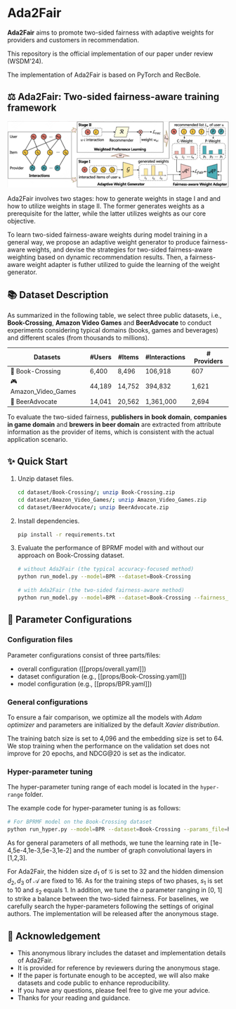 # Ada2Fair

**Ada2Fair** aims to promote two-sided fairness with adaptive weights for providers and customers in recommendation.

This repository is the official implementation of our paper under review (WSDM'24).

The implementation of Ada2Fair is based on PyTorch and RecBole.

## ⚖️ Ada2Fair: Two-sided fairness-aware training framework

![](assets/model.png)

Ada2Fair involves two stages: how to generate weights in stage I and and how to utilize weights in stage II. The former generates weights as a prerequisite for the latter, while the latter utilizes weights as our core objective.

To learn two-sided fairness-aware weights during model training in a general way, we propose an adaptive weight generator to produce fairness-aware weights, and devise the strategies for two-sided fairness-aware weighting based on dynamic recommendation results. Then, a fairness-aware weight adapter is futher utilized to guide the learning of the weight generator.

## 📚 Dataset Description

As summarized in the following table, we select three public datasets, i.e., **Book-Crossing**, **Amazon Video Games** and **BeerAdvocate** to conduct experiments considering typical domains (books, games and beverages) and different scales (from thousands to millions). 

| Datasets | #Users  | #Items  | #Interactions | # Providers |
| -------  | ------- | ------- | ------------- | ----------- |
| 📖 Book-Crossing      |    6,400  | 8,496   | 106,918    | 607   |
| 🎮 Amazon_Video_Games |   44,189  | 14,752  | 394,832    | 1,621 |
| 🍺 BeerAdvocate       |   14,041  | 20,562  | 1,361,000  | 2,694 |

To evaluate the two-sided fairness, **publishers in book domain**, **companies in game domain** and **brewers in beer domain** are extracted from attribute information as the provider of items, which is consistent with the actual application scenario. 

## ✨ Quick Start

1. Unzip dataset files.
    ```bash
    cd dataset/Book-Crossing/; unzip Book-Crossing.zip
    cd dataset/Amazon_Video_Games/; unzip Amazon_Video_Games.zip
    cd dataset/BeerAdvocate/; unzip BeerAdvocate.zip
    ```
2. Install dependencies.
    ```bash
    pip install -r requirements.txt
    ```
3. Evaluate the performance of BPRMF model with and without our approach on Book-Crossing dataset.
    ```bash
    # without Ada2Fair (the typical accuracy-focused method)
    python run_model.py --model=BPR --dataset=Book-Crossing
    ```
    
    ```bash
    # with Ada2Fair (the two-sided fairness-aware method)
    python run_model.py --model=BPR --dataset=Book-Crossing --fairness_type=ada2fair
    ```

## 🧐 Parameter Configurations

### Configuration files

Parameter configurations consist of three parts/files: 
- overall configuration ([[props/overall.yaml]])
- dataset configuration (e.g., [[props/Book-Crossing.yaml]])
- model configuration (e.g., [[props/BPR.yaml]])

### General configurations

To ensure a fair comparison, we optimize all the models with _Adam optimizer_ and parameters are initialized by the default _Xavier distribution_. 

The training batch size is set to 4,096 and the embedding size is set to 64. We stop training when the performance on the validation set does not improve for 20 epochs, and NDCG@20 is set as the indicator. 

### Hyper-parameter tuning

The hyper-parameter tuning range of each model is located in the `hyper-range` folder. 

The example code for hyper-parameter tuning is as follows:

```bash
# For BPRMF model on the Book-Crossing dataset
python run_hyper.py --model=BPR --dataset=Book-Crossing --params_file=hyper-range/bpr.test --output_file=hyper_Book-Crossing_BPR.result
```

As for general parameters of all methods, we tune the learning rate in [1e-4,5e-4,1e-3,5e-3,1e-2] and the number of graph convolutional layers in [1,2,3]. 

For Ada2Fair, the hidden size $d_1$ of $\mathcal{G}$ is set to 32 and the hidden dimension $d_2, d_3$ of $\mathcal{A}$ are fixed to 16. As for the training steps of two phases, $s_1$ is set to 10 and $s_2$ equals 1. In addition, we tune the $\alpha$ parameter ranging in [0, 1] to strike a balance between the two-sided fairness. For baselines, we carefully search the hyper-parameters following the settings of original authors. The implementation will be released after the anonymous stage.

## 🌟 Acknowledgement

- This anonymous library includes the dataset and implementation details of Ada2Fair.
- It is provided for reference by reviewers during the anonymous stage.
- If the paper is fortunate enough to be accepted, we will also make datasets and code public to enhance reproducibility.
- If you have any questions, please feel free to give me your advice.
- Thanks for your reading and guidance.
